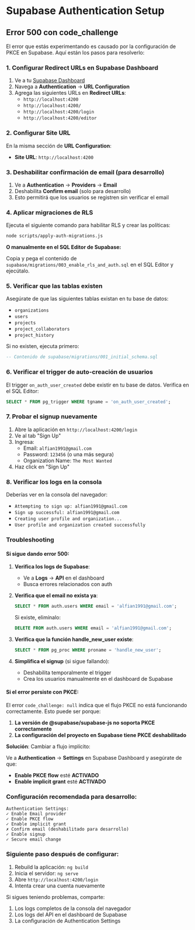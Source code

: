 # Supabase Authentication Setup

## Error 500 con code_challenge

El error que estás experimentando es causado por la configuración de PKCE en Supabase. Aquí están los pasos para resolverlo:

### 1. Configurar Redirect URLs en Supabase Dashboard

1. Ve a tu [Supabase Dashboard](https://app.supabase.com/project/cwbywxaafncyplgsrblw)
2. Navega a **Authentication** → **URL Configuration**
3. Agrega las siguientes URLs en **Redirect URLs**:
   - `http://localhost:4200`
   - `http://localhost:4200/`
   - `http://localhost:4200/login`
   - `http://localhost:4200/editor`

### 2. Configurar Site URL

En la misma sección de **URL Configuration**:
- **Site URL**: `http://localhost:4200`

### 3. Deshabilitar confirmación de email (para desarrollo)

1. Ve a **Authentication** → **Providers** → **Email**
2. Deshabilita **Confirm email** (solo para desarrollo)
3. Esto permitirá que los usuarios se registren sin verificar el email

### 4. Aplicar migraciones de RLS

Ejecuta el siguiente comando para habilitar RLS y crear las políticas:

```bash
node scripts/apply-auth-migrations.js
```

**O manualmente en el SQL Editor de Supabase:**

Copia y pega el contenido de `supabase/migrations/003_enable_rls_and_auth.sql` en el SQL Editor y ejecútalo.

### 5. Verificar que las tablas existen

Asegúrate de que las siguientes tablas existan en tu base de datos:
- `organizations`
- `users`
- `projects`
- `project_collaborators`
- `project_history`

Si no existen, ejecuta primero:
```sql
-- Contenido de supabase/migrations/001_initial_schema.sql
```

### 6. Verificar el trigger de auto-creación de usuarios

El trigger `on_auth_user_created` debe existir en tu base de datos. Verifica en el SQL Editor:

```sql
SELECT * FROM pg_trigger WHERE tgname = 'on_auth_user_created';
```

### 7. Probar el signup nuevamente

1. Abre la aplicación en `http://localhost:4200/login`
2. Ve al tab "Sign Up"
3. Ingresa:
   - Email: `alfian1991@gmail.com`
   - Password: `123456` (o una más segura)
   - Organization Name: `The Most Wanted`
4. Haz click en "Sign Up"

### 8. Verificar los logs en la consola

Deberías ver en la consola del navegador:
- `Attempting to sign up: alfian1991@gmail.com`
- `Sign up successful: alfian1991@gmail.com`
- `Creating user profile and organization...`
- `User profile and organization created successfully`

### Troubleshooting

#### Si sigue dando error 500:

1. **Verifica los logs de Supabase**:
   - Ve a **Logs** → **API** en el dashboard
   - Busca errores relacionados con auth

2. **Verifica que el email no exista ya**:
   ```sql
   SELECT * FROM auth.users WHERE email = 'alfian1991@gmail.com';
   ```
   
   Si existe, elimínalo:
   ```sql
   DELETE FROM auth.users WHERE email = 'alfian1991@gmail.com';
   ```

3. **Verifica que la función handle_new_user existe**:
   ```sql
   SELECT * FROM pg_proc WHERE proname = 'handle_new_user';
   ```

4. **Simplifica el signup** (si sigue fallando):
   - Deshabilita temporalmente el trigger
   - Crea los usuarios manualmente en el dashboard de Supabase

#### Si el error persiste con PKCE:

El error `code_challenge: null` indica que el flujo PKCE no está funcionando correctamente. Esto puede ser porque:

1. **La versión de @supabase/supabase-js no soporta PKCE correctamente**
2. **La configuración del proyecto en Supabase tiene PKCE deshabilitado**

**Solución**: Cambiar a flujo implícito:

Ve a **Authentication** → **Settings** en Supabase Dashboard y asegúrate de que:
- **Enable PKCE flow** esté **ACTIVADO**
- **Enable implicit grant** esté **ACTIVADO**

### Configuración recomendada para desarrollo:

```
Authentication Settings:
✓ Enable Email provider
✓ Enable PKCE flow
✓ Enable implicit grant
✗ Confirm email (deshabilitado para desarrollo)
✓ Enable signup
✓ Secure email change
```

### Siguiente paso después de configurar:

1. Rebuild la aplicación: `ng build`
2. Inicia el servidor: `ng serve`
3. Abre `http://localhost:4200/login`
4. Intenta crear una cuenta nuevamente

Si sigues teniendo problemas, comparte:
1. Los logs completos de la consola del navegador
2. Los logs del API en el dashboard de Supabase
3. La configuración de Authentication Settings





